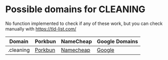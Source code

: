 # Possible domains for CLEANING

No function implemented to check if any of these work, but you can check manually with https://tld-list.com/

| Domain | Porkbun | NameCheap | Google Domains |
|---|---|---|---|
| .cleaning | [Porkbun](https://porkbun.com/checkout/search?prb=e814663da1&tlds=&idnLanguage=&search=search&q=.cleaning) | [Namecheap](https://www.namecheap.com/domains/registration/results/?domain=.cleaning) | [Google](https://domains.google.com/registrar/search?searchTerm=.cleaning) |
